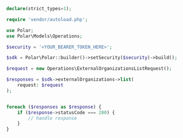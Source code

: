 <!-- Start SDK Example Usage [usage] -->
```php
declare(strict_types=1);

require 'vendor/autoload.php';

use Polar;
use Polar\Models\Operations;

$security = '<YOUR_BEARER_TOKEN_HERE>';

$sdk = Polar\Polar::builder()->setSecurity($security)->build();

$request = new Operations\ExternalOrganizationsListRequest();

$responses = $sdk->externalOrganizations->list(
    request: $request
);


foreach ($responses as $response) {
    if ($response->statusCode === 200) {
        // handle response
    }
}
```
<!-- End SDK Example Usage [usage] -->